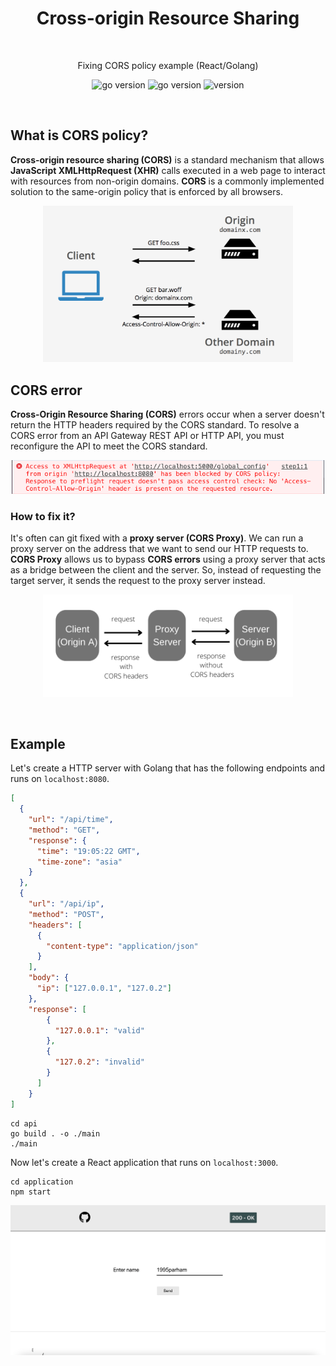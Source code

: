 <h1 align="center">
  Cross-origin Resource Sharing
</h1>

<br />

<p align="center">
  Fixing CORS policy example (React/Golang)
</p>

<p align="center">
    <img src="https://img.shields.io/badge/Go-1.19-00ADD8?style=for-the-badge&logo=go" alt="go version" />
    <img src="https://img.shields.io/badge/React-18.2-FFFF22?style=for-the-badge&logo=react" alt="go version" />
    <img src="https://img.shields.io/badge/Version-0.1.0-00AD77?style=for-the-badge&logo=github" alt="version" />
</p>

<br />

## What is CORS policy?

**Cross-origin resource sharing (CORS)** is a standard mechanism that allows **JavaScript XMLHttpRequest (XHR)** calls executed in a
web page to interact with resources from non-origin domains. 
**CORS** is a commonly implemented solution to the same-origin policy that is enforced by all browsers.

<p align="center">
  <img src=".github/assets/cors.png" alt="cors" width="400" />
</p>

## CORS error

**Cross-Origin Resource Sharing (CORS)** errors occur when a server doesn't return the HTTP headers required by the CORS standard. 
To resolve a CORS error from an API Gateway REST API or HTTP API, you must reconfigure the API to meet the CORS standard. 

<p align="center">
  <img src=".github/assets/cors-error.png" alt="cors error" width="500" />
</p>

### How to fix it?

It's often can git fixed with a **proxy server (CORS Proxy)**. We can run a proxy server on the address that we want to send our HTTP requests to.
**CORS Proxy** allows us to bypass **CORS errors** using a proxy server that acts as a bridge between the client and the server. 
So, instead of requesting the target server, it sends the request to the proxy server instead.

<p align="center">
  <img src=".github/assets/proxy.png" alt="proxy" width="400" />
</p>

<br />

## Example

Let's create a HTTP server with Golang that has the following endpoints and runs on ```localhost:8080```.

```json
[
  {
    "url": "/api/time",
    "method": "GET",
    "response": {
      "time": "19:05:22 GMT",
      "time-zone": "asia"
    }
  },
  {
    "url": "/api/ip",
    "method": "POST",
    "headers": [
      {
        "content-type": "application/json"
      }
    ],
    "body": {
      "ip": ["127.0.0.1", "127.0.2"]
    },
    "response": [
        {
          "127.0.0.1": "valid"
        },
        {
          "127.0.2": "invalid"
        }
      ]
    }
]
```

```shell
cd api
go build . -o ./main
./main
```

Now let's create a React application that runs on ```localhost:3000```.

```shell
cd application
npm start
```

<p align="center">
    <img src=".github/assets/demo.png" alt="demo" />
</p>
